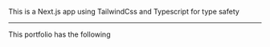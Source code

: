 This is a Next.js app using TailwindCss and Typescript for type safety

---
This portfolio has the following
